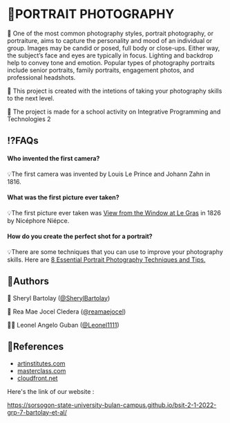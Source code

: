 
# 📸PORTRAIT PHOTOGRAPHY 


📸  One of the most common photography styles, portrait photography, or portraiture, aims to capture the personality and mood of an individual or group. Images may be candid or posed, full body or close-ups. Either way, the subject’s face and eyes are typically in focus. Lighting and backdrop help to convey tone and emotion. Popular types of photography portraits include senior portraits, family portraits, engagement photos, and professional headshots. 



📸  This project is created with the intetions of taking your photography skills to the next level.

📸  The project is made for a school activity on Integrative Programming and Technologies 2
## ⁉️FAQs 

#### Who invented the first camera?

💡The first camera was invented by Louis Le Prince and Johann Zahn in 1816.

#### What was the first picture ever taken?
💡The first picture ever taken was [View from the Window at Le Gras](https://d16kd6gzalkogb.cloudfront.net/__sized__/magazine_images/The-Worlds-Oldest-Photograph.-Image-via-hrc.utexas.edu_-thumbnail_webp-9999x9999.webp) in 1826 by Nicéphore Niépce.

#### How do you create the perfect shot for a portrait?
💡There are some techniques that you can use to improve your photography skills. Here are [8 Essential Portrait Photography Techniques and Tips.](https://www.masterclass.com/articles/essential-portrait-photography-techniques-and-tips#what-is-portrait-photography)
## 📧Authors

🙍 Sheryl Bartolay ([@SherylBartolay](https://github.com/SherylBartolay))

🙍 Rea Mae Jocel Cledera ([@reamaejocel](https://github.com/reamaejocel))

🙍‍♂️ Leonel Angelo Guban ([@Leonel1111](https://github.com/leonel1111))
## 🔎References

- [artinstitutes.com](https://www.artinstitutes.edu/about/blog/38780-v2-7-types-of-photography-styles-to-master)
- [masterclass.com](https://www.masterclass.com/articles/essential-portrait-photography-techniques-and-tips#what-is-portrait-photography)
- [cloudfront.net](https://d16kd6gzalkogb.cloudfront.net/__sized__/magazine_images/The-Worlds-Oldest-Photograph.-Image-via-hrc.utexas.edu_-thumbnail_webp-9999x9999.webp)

Here's the link of our website :

https://sorsogon-state-university-bulan-campus.github.io/bsit-2-1-2022-grp-7-bartolay-et-al/

